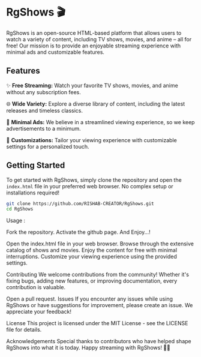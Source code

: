 # RgShows 🎬

RgShows is an open-source HTML-based platform that allows users to watch a variety of content, including TV shows, movies, and anime – all for free! Our mission is to provide an enjoyable streaming experience with minimal ads and customizable features.

## Features

✨ **Free Streaming:** Watch your favorite TV shows, movies, and anime without any subscription fees.

🌐 **Wide Variety:** Explore a diverse library of content, including the latest releases and timeless classics.

🚀 **Minimal Ads:** We believe in a streamlined viewing experience, so we keep advertisements to a minimum.

🎨 **Customizations:** Tailor your viewing experience with customizable settings for a personalized touch.

## Getting Started

To get started with RgShows, simply clone the repository and open the `index.html` file in your preferred web browser. No complex setup or installations required!

```bash
git clone https://github.com/RISHAB-CREATOR/RgShows.git
cd RgShows
```

Usage : 

Fork the repository.
Activate the github page.
And Enjoy...!

Open the index.html file in your web browser.
Browse through the extensive catalog of shows and movies.
Enjoy the content for free with minimal interruptions.
Customize your viewing experience using the provided settings.

Contributing
We welcome contributions from the community! Whether it's fixing bugs, adding new features, or improving documentation, every contribution is valuable.

Open a pull request.
Issues
If you encounter any issues while using RgShows or have suggestions for improvement, please create an issue. We appreciate your feedback!

License
This project is licensed under the MIT License - see the LICENSE file for details.

Acknowledgements
Special thanks to contributors who have helped shape RgShows into what it is today.
Happy streaming with RgShows! 🍿🎉
